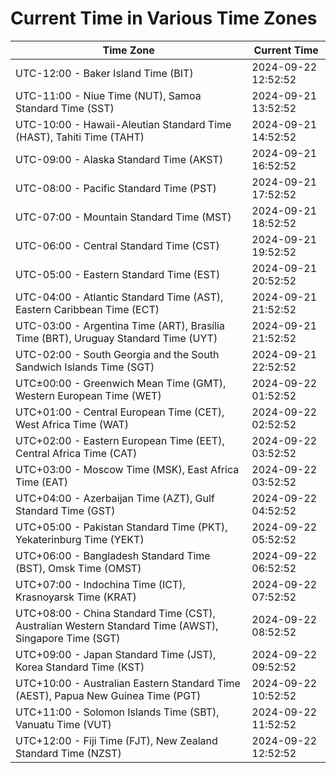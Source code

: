# Current Time in Various Time Zones

| Time Zone | Current Time |
|-----------|--------------|
| UTC-12:00 - Baker Island Time (BIT) | 2024-09-22 12:52:52 |
| UTC-11:00 - Niue Time (NUT), Samoa Standard Time (SST) | 2024-09-21 13:52:52 |
| UTC-10:00 - Hawaii-Aleutian Standard Time (HAST), Tahiti Time (TAHT) | 2024-09-21 14:52:52 |
| UTC-09:00 - Alaska Standard Time (AKST) | 2024-09-21 16:52:52 |
| UTC-08:00 - Pacific Standard Time (PST) | 2024-09-21 17:52:52 |
| UTC-07:00 - Mountain Standard Time (MST) | 2024-09-21 18:52:52 |
| UTC-06:00 - Central Standard Time (CST) | 2024-09-21 19:52:52 |
| UTC-05:00 - Eastern Standard Time (EST) | 2024-09-21 20:52:52 |
| UTC-04:00 - Atlantic Standard Time (AST), Eastern Caribbean Time (ECT) | 2024-09-21 21:52:52 |
| UTC-03:00 - Argentina Time (ART), Brasília Time (BRT), Uruguay Standard Time (UYT) | 2024-09-21 21:52:52 |
| UTC-02:00 - South Georgia and the South Sandwich Islands Time (SGT) | 2024-09-21 22:52:52 |
| UTC±00:00 - Greenwich Mean Time (GMT), Western European Time (WET) | 2024-09-22 01:52:52 |
| UTC+01:00 - Central European Time (CET), West Africa Time (WAT) | 2024-09-22 02:52:52 |
| UTC+02:00 - Eastern European Time (EET), Central Africa Time (CAT) | 2024-09-22 03:52:52 |
| UTC+03:00 - Moscow Time (MSK), East Africa Time (EAT) | 2024-09-22 03:52:52 |
| UTC+04:00 - Azerbaijan Time (AZT), Gulf Standard Time (GST) | 2024-09-22 04:52:52 |
| UTC+05:00 - Pakistan Standard Time (PKT), Yekaterinburg Time (YEKT) | 2024-09-22 05:52:52 |
| UTC+06:00 - Bangladesh Standard Time (BST), Omsk Time (OMST) | 2024-09-22 06:52:52 |
| UTC+07:00 - Indochina Time (ICT), Krasnoyarsk Time (KRAT) | 2024-09-22 07:52:52 |
| UTC+08:00 - China Standard Time (CST), Australian Western Standard Time (AWST), Singapore Time (SGT) | 2024-09-22 08:52:52 |
| UTC+09:00 - Japan Standard Time (JST), Korea Standard Time (KST) | 2024-09-22 09:52:52 |
| UTC+10:00 - Australian Eastern Standard Time (AEST), Papua New Guinea Time (PGT) | 2024-09-22 10:52:52 |
| UTC+11:00 - Solomon Islands Time (SBT), Vanuatu Time (VUT) | 2024-09-22 11:52:52 |
| UTC+12:00 - Fiji Time (FJT), New Zealand Standard Time (NZST) | 2024-09-22 12:52:52 |
